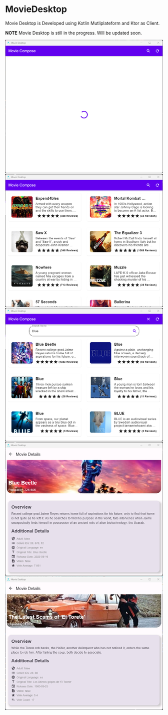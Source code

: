 # MovieDesktop
Movie Desktop is Developed using Kotlin Mutliplateform and Ktor as Client.

**NOTE**
Movie Desktop is still in the progress. Will be updated soon.

<img src="https://github.com/KhubaibKhan4/MovieDesktop/blob/master/screenshot/1.png" /><img src="https://github.com/KhubaibKhan4/MovieDesktop/blob/master/screenshot/2.png" /> <img src="https://github.com/KhubaibKhan4/MovieDesktop/blob/master/screenshot/3.png" /> <img src="https://github.com/KhubaibKhan4/MovieDesktop/blob/master/screenshot/4.png" /> <img src="https://github.com/KhubaibKhan4/MovieDesktop/blob/master/screenshot/5.png" />
